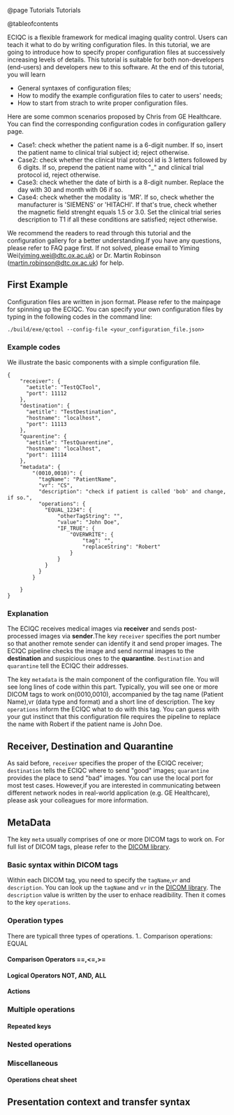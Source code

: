 @page Tutorials Tutorials

@tableofcontents

ECIQC is a flexible framework for medical imaging quality control. Users can teach it what to do by writing configuration files. In this tutorial, we are going to introduce how to specify proper configuration files at successively increasing levels of details. This tutorial is suitable for both non-developers (end-users) and developers new to this software. At the end of this tutorial, you will learn
- General syntaxes of configuration files;
- How to modify the example configuration files to cater to users' needs;
- How to start from strach to write proper configuration files.

Here are some common scenarios proposed by Chris from GE Healthcare. You can find the corresponding configuration codes in configuration gallery page.
- Case1: check whether the patient name is a 6-digit number. If so, insert the patient name to clinical trial subject id; reject otherwise.
- Case2: check whether the clinical trial protocol id is 3 letters followed by 6 digits. If so, prepend the patient name with "_" and clinical trial protocol id, reject otherwise.
- Case3: check whether the date of birth is a 8-digit number. Replace the day with 30 and month with 06 if so.
- Case4: check whether the modality is 'MR'. If so, check whether the manufacturer is 'SIEMENS' or 'HITACHI'. If that's true, check whether the magnetic field strenght equals 1.5 or 3.0. Set the clinical trial series description to T1 if all these conditions are satisfied; reject otherwise.

 We recommend the readers to read through this tutorial and the configuration gallery for a better understanding.If you have any questions, please refer to FAQ page first. If not solved, please email to Yiming Wei(yiming.wei@dtc.ox.ac.uk) or Dr. Martin Robinson (martin.robinson@dtc.ox.ac.uk) for help.
## First Example
Configuration files are written in json format. Please refer to the mainpage for spinning up the ECIQC. You can specify your own configuration files by typing in the following codes in the command line:
```
./build/exe/qctool --config-file <your_configuration_file.json>
```
### Example codes
We illustrate the basic components with a simple configuration file.
```
{
    "receiver": {
      "aetitle": "TestQCTool",
      "port": 11112
    },
    "destination": {
      "aetitle": "TestDestination",
      "hostname": "localhost",
      "port": 11113
    },
    "quarentine": {
      "aetitle": "TestQuarentine",
      "hostname": "localhost",
      "port": 11114
    },
    "metadata": {
        "(0010,0010)": {
          "tagName": "PatientName",
          "vr": "CS",
          "description": "check if patient is called 'bob' and change, if so.",
          "operations": {
            "EQUAL_1234": {
                "otherTagString": "",
                "value": "John Doe",
                "IF_TRUE": {
                    "OVERWRITE": {
                        "tag": "",
                        "replaceString": "Robert"
                    }
                }
            }
          }
        }
        
    }
}

```
### Explanation
The ECIQC receives medical images via **receiver** and sends post-processed images via **sender**.The key `receiver` specifies the port number so that another remote sender can identify it and send proper images. The ECIQC pipeline checks the image and send normal images to the **destination** and suspicious ones to the **quarantine**. `Destination` and `quarantine` tell the ECIQC their addresses.

The key `metadata` is the main component of the configuration file. You will see long lines of code within this part. Typically, you will see one or more DICOM tags to work on(0010,0010), accompanied by the tag name (Patient Name),vr (data type and format) and a short line of description. The key `operations` inform the ECIQC what to do with this tag. You can guess with your gut instinct that this configuration file requires the pipeline to replace the name with Robert if the patient name is John Doe. 

## Receiver, Destination and Quarantine
As said before, `receiver` specifies the proper of the ECIQC receiver; `destination` tells the ECIQC where to send "good" images; `quarantine` provides the place to send "bad" images. You can use the local port for most test cases. However,if you are interested in communicating between different network nodes in real-world application (e.g. GE Healthcare), please ask your colleagues for more information.

## MetaData
The key `meta` usually comprises of one or more DICOM tags to work on. For full list of DICOM tags, please refer to the [DICOM library](https://www.dicomlibrary.com/dicom/dicom-tags/).
### Basic syntax within DICOM tags
Within each DICOM tag, you need to specify the `tagName`,`vr` and `description`. You can look up the `tagName` and `vr` in the [DICOM library](https://www.dicomlibrary.com/dicom/dicom-tags/). The `description` value is written by the user to enhace readibility. Then it comes to the key `operations`.
### Operation types
There are typicall three types of operations.
1.. Comparison operations: EQUAL
#### Comparison Operators ==,<=,>=

#### Logical Operators NOT, AND, ALL

#### Actions

### Multiple operations

#### Repeated keys
### Nested operations

### Miscellaneous

#### Operations cheat sheet

## Presentation context and transfer syntax